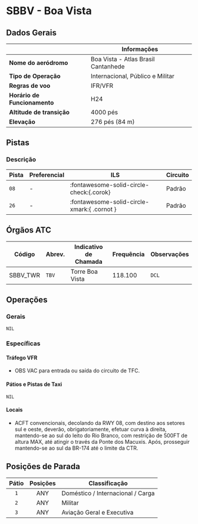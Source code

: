 # SBBV - Boa Vista

## Dados Gerais

|                              | Informações                         |
|------------------------------|-------------------------------------|
| **Nome do aeródromo**        | Boa Vista - Atlas Brasil Cantanhede |
| **Tipo de Operação**         | Internacional, Público e Militar    |
| **Regras de voo**            | IFR/VFR                             |
| **Horário de Funcionamento** | H24                                 |
| **Altitude de transição**    | 4000 pés                            |
| **Elevação**                 | 276 pés (84 m)                      |

## Pistas

### Descrição

| Pista | Preferencial  | ILS                                         | Circuito   |
|-------|---------------|---------------------------------------------|------------|
| `08`  | -             | :fontawesome-solid-circle-check:{.corok}    | Padrão     |
| `26`  | -             | :fontawesome-solid-circle-xmark:{ .cornot } | Padrão     | 

<!--
### Configurações

| Configuração | Decolagem   | Pouso       | Observações                                                                                     |
| ------------ | ----------- | ----------- | ----------------------------------------------------------------------------------------------- |
| **LESTE**    | `11L` `11R` | `11L` `11R` | Prioriza-se a `11L` nas saídas para o setor **NORTE** e a `11R` nas saídas para o setor **SUL** |
| **OESTE**    | `29L` `29R` | `29L` `29R` | Prioriza-se a `29R` nas saídas para o setor **NORTE** e a `29L` nas saídas para o setor **SUL** |
-->

## Órgãos ATC

| Código     | Abrev. | Indicativo de Chamada | Frequência | Observações |
| ---------- | ------ | --------------------- | ---------- | ----------- |
| SBBV_TWR   | `TBV`  | Torre Boa Vista       | 118.100    | `DCL`       |

## Operações

### Gerais

`NIL`

### Específicas

#### Tráfego VFR

- OBS VAC para entrada ou saída do circuito de TFC.

#### Pátios e Pistas de Taxi

`NIL`

#### Locais

- ACFT convencionais, decolando da RWY 08, com destino aos setores sul e oeste, deverão, obrigatoriamente, efetuar curva à direita, mantendo-se ao sul do leito do Rio Branco, com restrição de 500FT de altura MAX, até atingir o través da Ponte dos Macuxis. Após, prosseguir mantendo-se ao sul da BR-174 até o limite da CTR.

## Posições de Parada

| Pátio     | Posições  | Classificação                     |
|:---------:|:---------:|-----------------------------------|
| `1`       | ANY       | Doméstico / Internacional / Carga |
| `2`       | ANY       | Militar                           |
| `3`       | ANY       | Aviação Geral e Executiva         |